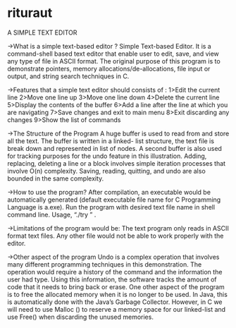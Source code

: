 # rituraut

A SIMPLE TEXT EDITOR


->What is  a simple text-based editor ?
	 Simple Text-based Editor. It is a command-shell based text editor
that enable user to edit, save, and view any type of file in ASCII format. The original
purpose of this program is to demonstrate pointers, memory allocations/de-allocations,
file input or output, and string search techniques in C.


->Features that a simple text editor should consists of :
1>Edit the current line
2>Move one line up
3>Move one line down
4>Delete the current line
5>Display the contents of the buffer
6>Add a line after the line at which you are navigating
7>Save changes and exit to main menu
8>Exit discarding any changes
9>Show the list of commands


->The Structure of the Program
	A huge buffer is used to read from and store all the text. The buffer is written in a linked-
list structure, the text file is break down and represented in list of nodes. A second buffer
is also used for tracking purposes for the undo feature in this illustration. Adding,
replacing, deleting a line or a block involves simple iteration processes that involve O(n)
complexity. Saving, reading, quitting, and undo are also bounded in the same complexity.


->How to use the program?
	After compilation, an executable would be automatically generated (default executable
file name for C Programming Language is a.exe). Run the program with desired text file
name in shell command line. Usage, “./try <filename>” .


->Limitations of the program would be:
	The text program only reads in ASCII format text files. Any other file would not be able to work properly with the editor.


->Other aspect of the program
	Undo is a complex operation that involves many different programming techniques in
this demonstration. The operation would require a history of the command and the
information the user had type. Using this information, the software tracks the amount of
code that it needs to bring back or erase.
One other aspect of the program is to free the allocated memory when it is no longer to be used. In Java, this is automatically done with the Java’s Garbage Collector. However, in C we will need to use Malloc () to reserve a memory space for our linked-list and use Free() when discarding the unused memories.
